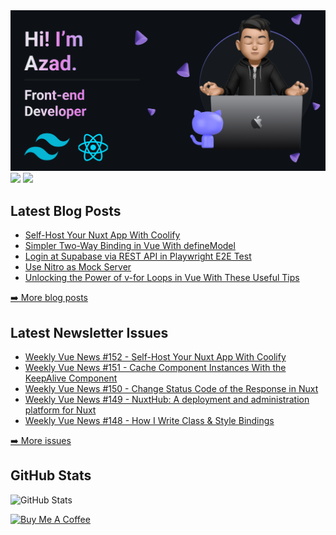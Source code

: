 <img src="https://github.com/azaaaaaaaaad/azaaaaaaaaad/blob/main/banner.png" alt="Azad GitHub README header image">
<a href="https://www.linkedin.com/in/azaaaaaaaaad"><img src="https://img.shields.io/badge/linkedin-%230077B5.svg?&style=for-the-badge&logo=linkedin&logoColor=white" height=25></a> <a href="https://www.instagram.com/azaaaaaaaaad/"><img src="https://img.shields.io/badge/instagram-%23E4405F.svg?&style=for-the-badge&logo=instagram&logoColor=white" height=25></a>
<h2>Latest Blog Posts</h2>
  <ul>
  <li><a href=https://mokkapps.de/blog/self-host-your-nuxt-app-with-coolify>Self-Host Your Nuxt App With Coolify</a></li><li><a href=https://mokkapps.de/blog/simpler-two-way-binding-in-vue-with-define-model>Simpler Two-Way Binding in Vue With defineModel</a></li><li><a href=https://mokkapps.de/blog/login-at-supabase-via-rest-api-in-playwright-e2e-test>Login at Supabase via REST API in Playwright E2E Test</a></li><li><a href=https://mokkapps.de/blog/use-nitro-as-mock-server>Use Nitro as Mock Server</a></li><li><a href=https://mokkapps.de/blog/unlocking-the-power-of-v-for-loops-in-vue-with-these-useful-tips>Unlocking the Power of v-for Loops in Vue With These Useful Tips</a></li>
  </ul>
<p><a href="https://mokkapps.de/blog">➡️ More blog posts</a></p>
<h2>Latest Newsletter Issues</h2>
  <ul>
    <li><a href=https://weekly-vue.news/issues/152>Weekly Vue News #152 - Self-Host Your Nuxt App With Coolify</a></li><li><a href=https://weekly-vue.news/issues/151>Weekly Vue News #151 - Cache Component Instances With the KeepAlive Component</a></li><li><a href=https://weekly-vue.news/issues/150>Weekly Vue News #150 - Change Status Code of the Response in Nuxt</a></li><li><a href=https://weekly-vue.news/issues/149>Weekly Vue News #149 - NuxtHub: A deployment and administration platform for Nuxt</a></li><li><a href=https://weekly-vue.news/issues/148>Weekly Vue News #148 - How I Write Class & Style Bindings</a></li>
  </ul>
<p><a href="https://weekly-vue.news/issues">➡️ More issues</a></p>
<h2>GitHub Stats</h2>
<p><img src="https://github-readme-stats.vercel.app/api?username=mokkapps&amp;show_icons=true" alt="GitHub Stats"></p>
  <a href="https://www.buymeacoffee.com/mokkapps" target="_blank" rel="noreferrer nofollow">
      <img src="https://cdn.buymeacoffee.com/buttons/default-red.png" alt="Buy Me A Coffee" height="40" width="170" >
    </a>
